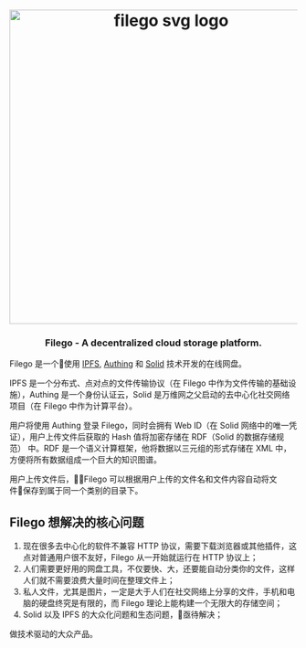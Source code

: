 <h1 align="center">
  <a href="https://filego.io"><img width="550" src="https://usercontents.authing.cn/filego/cdn/images/filego_blue.svg" alt="filego svg logo" /></a>
</h1>

<h3 align="center">Filego - A decentralized cloud storage platform.</h3>

Filego 是一个使用 [IPFS](https://ipfs.io), [Authing](https://authing.cn) 和 [Solid](https://solid.inrupt.com) 技术开发的在线网盘。

IPFS 是一个分布式、点对点的文件传输协议（在 Filego 中作为文件传输的基础设施），Authing 是一个身份认证云，Solid 是万维网之父启动的去中心化社交网络项目（在 Filego 中作为计算平台）。

用户将使用 Authing 登录 Filego，同时会拥有 Web ID（在 Solid 网络中的唯一凭证），用户上传文件后获取的 Hash 值将加密存储在 RDF（Solid 的数据存储规范） 中。RDF 是一个语义计算框架，他将数据以三元组的形式存储在 XML 中，方便将所有数据组成一个巨大的知识图谱。

用户上传文件后，Filego 可以根据用户上传的文件名和文件内容自动将文件保存到属于同一个类别的目录下。

## Filego 想解决的核心问题

1. 现在很多去中心化的软件不兼容 HTTP 协议，需要下载浏览器或其他插件，这点对普通用户很不友好，Filego 从一开始就运行在 HTTP 协议上；
2. 人们需要更好用的网盘工具，不仅要快、大，还要能自动分类你的文件，这样人们就不需要浪费大量时间在整理文件上；
3. 私人文件，尤其是图片，一定是大于人们在社交网络上分享的文件，手机和电脑的硬盘终究是有限的，而 Filego 理论上能构建一个无限大的存储空间；
4. Solid 以及 IPFS 的大众化问题和生态问题，亟待解决；

做技术驱动的大众产品。
